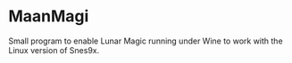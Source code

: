 # MaanMagi
Small program to enable Lunar Magic running under Wine to work with the Linux version of Snes9x.
